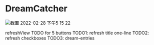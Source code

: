 # DreamCatcher
![截圖 2022-02-28 下午5 15 22](https://user-images.githubusercontent.com/44563581/156067454-d4d85ebb-ebfd-4583-9376-4b25b0005942.png)

refreshView TODO for 5 buttons
TODO1: refresh title one-line
TODO2: refresh checkboxes
TODO3: dream-entries
